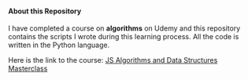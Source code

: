 #### About this Repository

I have completed a course on **algorithms** on Udemy and this repository contains the scripts I wrote during this learning process. All the code is written in the Python language.

Here is the link to the course: [JS Algorithms and Data Structures Masterclass](https://www.udemy.com/course/js-algorithms-and-data-structures-masterclass/)
